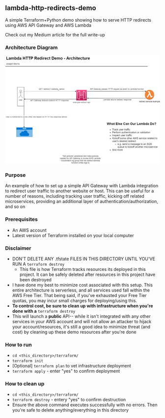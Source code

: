 ## lambda-http-redirects-demo

A simple Terraform+Python demo showing how to serve HTTP redirects using AWS API Gateway and AWS Lambda

Check out my Medium article for the full write-up

### Architecture Diagram
![Architecture diagram for this project](docs/architecture_diagram.jpg)

### Purpose
An example of how to set up a simple API Gateway with Lambda integration to redirect user traffic to another website or host.
This can be useful for a number of reasons, including tracking user traffic, kicking off related microservices, providing an additional layer of authentication/authorization, and so on

### Prerequisites
- An AWS account
- Latest version of Terraform installed on your local computer

### Disclaimer
- DON'T DELETE ANY .tfstate FILES IN THIS DIRECTORY UNTIL YOU'VE RUN A `terraform destroy`
  - This file is how Terraform tracks resources its deployed in this project. It can be safely deleted after resources in this project have been destroyed
- I have done my best to minimize cost associated with this setup. This entire architecture is serverless, and all services used fall within the AWS Free Tier. That being said, if you've exhausted your Free Tier quotas, you may incur small charges for deploying/using this.
- **To control cost, be sure to clean up with infrastructure when you're done with a** `terraform destroy`
- This will launch a **public** API-- while it isn't integrated with any other services in your AWS account and will not allow an attacker to hijack your account/resources, it's still a good idea to minimize threat (and cost) by cleaning up these demo resources after you're done

### How to run
- `cd <this_directory>/terraform/`
- `terraform init`
- [Optional] `terraform plan` to vet infrastructure deployment
- `terraform apply` - enter "yes" to confirm deployment

### How to clean up
- `cd <this_directory>/terraform/`
- `terraform destroy` -  entery "yes" to confirm destruction
- Ensure the above command executes successfully with no errors. Then you're safe to delete anything/everything in this directory
